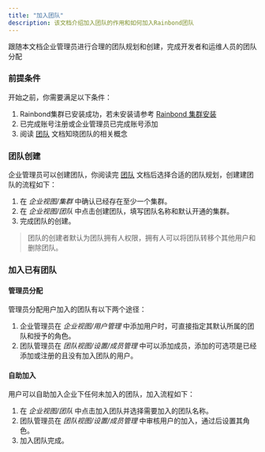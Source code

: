 ```yaml
---
title: "加入团队"
description: 该文档介绍加入团队的作用和如何加入Rainbond团队
---
```


跟随本文档企业管理员进行合理的团队规划和创建，完成开发者和运维人员的团队分配

### 前提条件

开始之前，你需要满足以下条件：

1. Rainbond集群已安装成功，若未安装请参考 [Rainbond 集群安装](/docs/quick-start/rainbond_install/)
2. 已完成账号注册或企业管理员已完成账号添加
3. 阅读 [团队](/docs/user-manual/concept/team/) 文档知晓团队的相关概念

### 团队创建

企业管理员可以创建团队，你阅读完 [团队](/docs/user-manual/concept/team/) 文档后选择合适的团队规划，创建建团队的流程如下：

1. 在 *企业视图/集群* 中确认已经存在至少一个集群。
2. 在 *企业视图/团队* 中点击创建团队，填写团队名称和默认开通的集群。
3. 完成团队的创建。

> 团队的创建者默认为团队拥有人权限，拥有人可以将团队转移个其他用户和删除团队。

### 加入已有团队

#### 管理员分配

管理员分配用户加入的团队有以下两个途径：

1. 企业管理员在 *企业视图/用户管理* 中添加用户时，可直接指定其默认所属的团队和授予的角色。
2. 团队管理员在 *团队视图/设置/成员管理* 中可以添加成员，添加的可选项是已经添加或注册的且没有加入团队的用户。

#### 自助加入

用户可以自助加入企业下任何未加入的团队，加入流程如下：

1. 在 *企业视图/团队* 中点击加入团队并选择需要加入的团队名称。
2. 团队管理员在 *团队视图/设置/成员管理* 中审核用户的加入，通过后设置其角色。
3. 加入团队完成。

